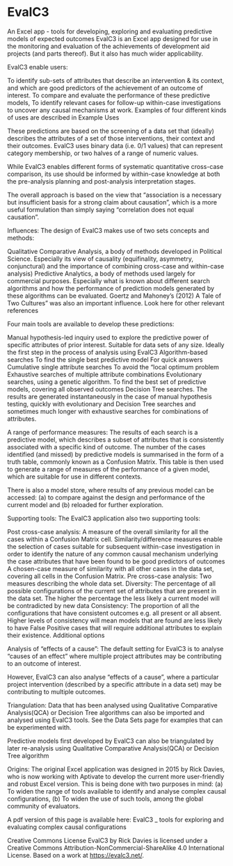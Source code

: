 # EvalC3
An Excel app -  tools for developing, exploring and evaluating predictive models of expected outcomes
EvalC3 is an Excel app designed for use in the monitoring and evaluation of the achievements of development aid projects (and parts thereof). But it also has much wider applicability.

EvalC3 enable users:

To identify sub-sets of attributes that describe an intervention & its context, and which are good predictors of the achievement of an outcome of interest.
To compare and evaluate the performance of these predictive models,
To identify relevant cases for follow-up within-case investigations to uncover any causal mechanisms at work.
Examples of four different kinds of uses are described in Example Uses

These predictions are based on the screening of a data set that (ideally) describes the attributes of a set of those interventions, their context and their outcomes. EvalC3 uses binary data (i.e. 0/1 values) that can represent category membership, or two halves of a range of numeric values.

While EvalC3 enables different forms of systematic quantitative cross-case comparison, its use should be informed by within-case knowledge at both the pre-analysis planning and post-analysis interpretation stages.

The overall approach is based on the view that “association is a necessary but insufficient basis for a strong claim about causation”, which is a more useful formulation than simply saying “correlation does not equal causation”.

Influences: The design of EvalC3 makes use of two sets concepts and methods:

Qualitative Comparative Analysis, a body of methods developed in Political Science. Especially its view of causality (equifinality, asymmetry, conjunctural) and the importance of combining cross-case and within-case analysis)
Predictive Analytics, a body of methods used largely for commercial purposes. Especially what is known about different search algorithms and how the performance of prediction models generated by these algorithms can be evaluated.
Goertz and Mahoney’s (2012) A Tale of Two Cultures” was also an important influence. Look here for other relevant references 

Four main tools are available to develop these predictions:

Manual hypothesis-led inquiry used to explore the predictive power of specific attributes of prior interest. Suitable for data sets of any size. Ideally the first step in the process of analysis using EvalC3
Algorithm-based searches
To find the single best predictive model
For quick answers
Cumulative single attribute searches
To avoid the “local optimum problem
Exhaustive searches of multiple attribute combinations
Evolutionary searches, using a genetic algorithm.
To find the best set of predictive models, covering all observed outcomes
Decision Tree searches.
The results are generated instantaneously in the case of manual hypothesis testing, quickly with evolutionary and Decision Tree searches and sometimes much longer with exhaustive searches for combinations of attributes.

A range of performance measures: The results of each search is a predictive model, which describes a subset of attributes that is consistently associated with a specific kind of outcome. The number of the cases identified (and missed) by predictive models is summarised in the form of a truth table, commonly known as a  Confusion Matrix. This table is then used to generate a range of measures of the performance of a given model, which are suitable for use in different contexts.

There is also a model store, where results of any previous model can be accessed: (a) to compare against the design and performance of the current model and (b) reloaded for further exploration.

Supporting tools: The EvalC3 application also two supporting tools:

Post cross-case analysis:
A measure of the overall similarity for all the cases within a Confusion Matrix cell.  Similarity/difference measures enable the selection of cases suitable for subsequent within-case investigation in order to identify the nature of any common causal mechanism underlying the case attributes that have been found to be good predictors of outcomes
A chosen-case measure of similarity with all other cases in the data set, covering all cells in the Confusion Matrix.
Pre cross-case analysis: Two measures describing the whole data set.
Diversity: The percentage of all possible configurations of the current set of attributes that are present in the data set. The higher the percentage the less likely a current model will be contradicted by new data
 Consistency: The proportion of all the configurations that have consistent outcomes e.g. all present or all absent. Higher levels of consistency will mean models that are found are less likely to have False Positive cases that will require additional attributes to explain their existence.
Additional options

 Analysis of “effects of a cause”: The default setting for EvalC3 is to analyse “causes of an effect” where multiple project attributes may be contributing to an outcome of interest.

However, EvalC3 can also analyse “effects of a cause”, where a particular project intervention (described by a specific attribute in a data set) may be contributing to multiple outcomes.

Triangulation: Data that has been analysed using Qualitative Comparative Analysis(QCA) or Decision Tree algorithms can also be imported and analysed using EvalC3 tools. See the Data Sets page for examples that can be experimented with.

Predictive models first developed by EvalC3 can also be triangulated by later re-analysis using Qualitative Comparative Analysis(QCA) or Decision Tree algorithm

Origins: The original Excel application was designed in 2015 by Rick Davies, who is now working with Aptivate to develop the current more user-friendly and robust Excel version. This is being done with two purposes in mind: (a) To widen the range of tools available to identify and analyse complex causal configurations, (b) To widen the use of such tools, among the global community of evaluators.

A pdf version of this page is available here: EvalC3 _ tools for exploring and evaluating complex causal configurations

Creative Commons License
EvalC3 by Rick Davies is licensed under a Creative Commons Attribution-NonCommercial-ShareAlike 4.0 International License.
Based on a work at https://evalc3.net/.
